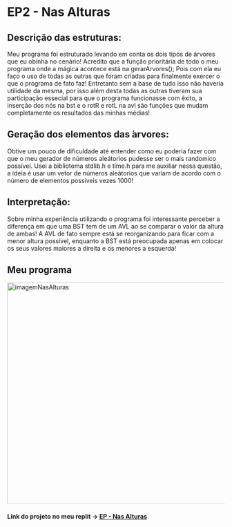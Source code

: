 # EP2 - Nas Alturas

<h2>Descrição das estruturas: </h2>
Meu programa foi estruturado levando em conta os dois tipos de árvores que eu obinha no cenário! Acredito que a função prioritária de todo o meu programa onde a mágica acontece está na gerarArvores(); Pois com ela eu faço o uso de todas as outras que foram criadas para finalmente exercer o que o programa de fato faz! Entretanto sem a base de tudo isso não haveria utilidade da mesma, por isso além desta todas as outras tiveram sua participação essecial para que o programa funcionasse com êxito, a inserção dos nós na bst e o rotR e rotL na avl são funções que mudam completamente os resultados das minhas médias! 

<h2> Geração dos elementos das  ́arvores: </h2>
Obtive um pouco de dificuldade até entender como eu poderia fazer com que o meu gerador de números aleátorios pudesse ser o mais randomico possível. Usei a bibliotema stdlib.h e time.h para me auxiliar nessa questão, a ideia é usar um vetor de números aleátorios que variam de acordo com o número de elementos possiveis vezes 1000! 

<h2> Interpretação: </h2>
Sobre minha experiência utilizando o programa foi interessante perceber a diferença em que uma BST tem de um AVL ao se comparar o valor da altura de ambas! A AVL de fato sempre está se reorganizando para ficar com a menor altura possível, enquanto a BST está preocupada apenas em colocar os seus valores maiores a direita e os menores a esquerda!

<h2> Meu programa </h2>
<img width="513" alt="imagemNasAlturas" src="https://user-images.githubusercontent.com/80367275/170910479-7a8adfa3-3a66-450e-ac63-3826a6ea9b7e.png">
 
<h4> Link do projeto no meu replit -> <a href="https://replit.com/@fabsdk/ThisIsNasAlturas">EP - Nas Alturas</a> </h4>
